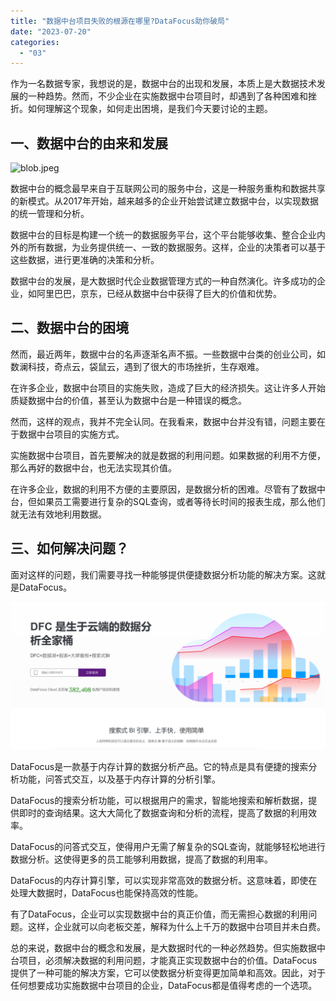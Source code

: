```yaml
---
title: "数据中台项目失败的根源在哪里?DataFocus助你破局"
date: "2023-07-20"
categories: 
  - "03"
---
```


作为一名数据专家，我想说的是，数据中台的出现和发展，本质上是大数据技术发展的一种趋势。然而，不少企业在实施数据中台项目时，却遇到了各种困难和挫折。如何理解这个现象，如何走出困境，是我们今天要讨论的主题。

## 一、数据中台的由来和发展

![blob.jpeg](images/1664243846-blob-jpeg.jpeg)

数据中台的概念最早来自于互联网公司的服务中台，这是一种服务重构和数据共享的新模式。从2017年开始，越来越多的企业开始尝试建立数据中台，以实现数据的统一管理和分析。

数据中台的目标是构建一个统一的数据服务平台，这个平台能够收集、整合企业内外的所有数据，为业务提供统一、一致的数据服务。这样，企业的决策者可以基于这些数据，进行更准确的决策和分析。

数据中台的发展，是大数据时代企业数据管理方式的一种自然演化。许多成功的企业，如阿里巴巴，京东，已经从数据中台中获得了巨大的价值和优势。

## 二、数据中台的困境

然而，最近两年，数据中台的名声逐渐名声不振。一些数据中台类的创业公司，如数澜科技，奇点云，袋鼠云，遇到了很大的市场挫折，生存艰难。

在许多企业，数据中台项目的实施失败，造成了巨大的经济损失。这让许多人开始质疑数据中台的价值，甚至认为数据中台是一种错误的概念。

然而，这样的观点，我并不完全认同。在我看来，数据中台并没有错，问题主要在于数据中台项目的实施方式。

实施数据中台项目，首先要解决的就是数据的利用问题。如果数据的利用不方便，那么再好的数据中台，也无法实现其价值。

在许多企业，数据的利用不方便的主要原因，是数据分析的困难。尽管有了数据中台，但如果员工需要进行复杂的SQL查询，或者等待长时间的报表生成，那么他们就无法有效地利用数据。

## 三、如何解决问题？

面对这样的问题，我们需要寻找一种能够提供便捷数据分析功能的解决方案。这就是DataFocus。

![](images/1686616238-%E5%BE%AE%E4%BF%A1%E6%88%AA%E5%9B%BE_20230512142316.png)

DataFocus是一款基于内存计算的数据分析产品。它的特点是具有便捷的搜索分析功能，问答式交互，以及基于内存计算的分析引擎。

DataFocus的搜索分析功能，可以根据用户的需求，智能地搜索和解析数据，提供即时的查询结果。这大大简化了数据查询和分析的流程，提高了数据的利用效率。

DataFocus的问答式交互，使得用户无需了解复杂的SQL查询，就能够轻松地进行数据分析。这使得更多的员工能够利用数据，提高了数据的利用率。

DataFocus的内存计算引擎，可以实现非常高效的数据分析。这意味着，即使在处理大数据时，DataFocus也能保持高效的性能。

有了DataFocus，企业可以实现数据中台的真正价值，而无需担心数据的利用问题。这样，企业就可以向老板交差，解释为什么上千万的数据中台项目并未白费。

总的来说，数据中台的概念和发展，是大数据时代的一种必然趋势。但实施数据中台项目，必须解决数据的利用问题，才能真正实现数据中台的价值。DataFocus提供了一种可能的解决方案，它可以使数据分析变得更加简单和高效。因此，对于任何想要成功实施数据中台项目的企业，DataFocus都是值得考虑的一个选项。

